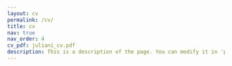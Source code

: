 ```yaml
---
layout: cv
permalink: /cv/
title: cv
nav: true
nav_order: 4
cv_pdf: juliani_cv.pdf
description: This is a description of the page. You can modify it in 'pages/_cv.md'. You can also change or remove the top pdf download button.
---
```

